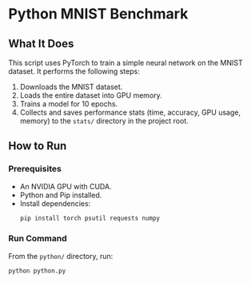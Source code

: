 # Python MNIST Benchmark

## What It Does

This script uses PyTorch to train a simple neural network on the MNIST dataset. It performs the following steps:
1.  Downloads the MNIST dataset.
2.  Loads the entire dataset into GPU memory.
3.  Trains a model for 10 epochs.
4.  Collects and saves performance stats (time, accuracy, GPU usage, memory) to the `stats/` directory in the project root.

## How to Run

### Prerequisites
- An NVIDIA GPU with CUDA.
- Python and Pip installed.
- Install dependencies:
  ```bash
  pip install torch psutil requests numpy
  ```

### Run Command
From the `python/` directory, run:
```bash
python python.py
```
